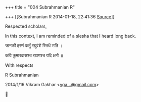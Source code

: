 +++
title = "004 Subrahmanian R"

+++
[[Subrahmanian R	2014-01-18, 22:41:36 [Source](https://groups.google.com/g/samskrita/c/VUrPu0XXq-E)]]



Respected scholars,

  

In this context, I am reminded of a slesha that I heard long back.

  

जानकी हरणं कर्तुं रघुवंशे स्तिथॆ सति ।

  

कवि कुमारदासश्च रावणश्च यदि क्षमौ ॥

  

With respects

R Subrahmanian

  
  

2014/1/16 Vikram Gakhar \<[vga...@gmail.com]()\>



